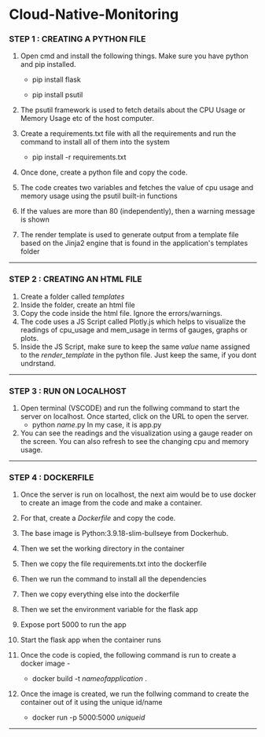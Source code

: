 # Cloud-Native-Monitoring

### STEP 1 : CREATING A PYTHON FILE ###

1. Open cmd and install the following things. Make sure you have python and pip installed.
   *   pip install flask
     
   *   pip install psutil
3. The psutil framework is used to fetch details about the CPU Usage or Memory Usage etc of the host computer.
4. Create a requirements.txt file with all the requirements and run the command to install all of them into the system
   *   pip install -r requirements.txt
    
5. Once done, create a python file and copy the code.
6. The code creates two variables and fetches the value of cpu usage and memory usage using the psutil built-in functions
7. If the values are more than 80 (independently), then a warning message is shown
8. The render template is used to generate output from a template file based on the Jinja2 engine that is found in the application's templates folder

----------------------------------------------------------------------------------------------------------------------------------------------

### STEP 2 : CREATING AN HTML FILE ###

1. Create a folder called *templates*
2. Inside the folder, create an html file
3. Copy the code inside the html file. Ignore the errors/warnings.
4. The code uses a JS Script called Plotly.js which helps to visualize the readings of cpu_usage and mem_usage in terms of gauges, graphs or plots.
5. Inside the JS Script, make sure to keep the same *value* name assigned to the *render_template* in the python file. Just keep the same, if you dont undrstand.

----------------------------------------------------------------------------------------------------------------------------------------------

### STEP 3 : RUN ON LOCALHOST ###

1. Open terminal (VSCODE) and run the follwing command to start the server on localhost. Once started, click on the URL to open the server.
   *  python _name_.py
   In my case, it is app.py
2. You can see the readings and the visualization using a gauge reader on the screen. You can also refresh to see the changing cpu and memory usage.

----------------------------------------------------------------------------------------------------------------------------------------------

### STEP 4 : DOCKERFILE ###

1. Once the server is run on localhost, the next aim would be to use docker to create an image from the code and make a container.
2. For that, create a *Dockerfile* and copy the code.
3. The base image is Python:3.9.18-slim-bullseye from Dockerhub.
4. Then we set the working directory in the container
5. Then we copy the file requirements.txt into the dockerfile
6. Then we run the command to install all the dependencies
7. Then we copy everything else into the dockerfile
8. Then we set the environment variable for the flask app
9. Expose port 5000 to run the app
10. Start the flask app when the container runs

11. Once the code is copied, the following command is run to create a docker image -
    *  docker build -t _nameofapplication_ .
      
12. Once the image is created, we run the follwing command to create the container out of it using the unique id/name
    *  docker run -p 5000:5000 _uniqueid_

----------------------------------------------------------------------------------------------------------------------------------------------


